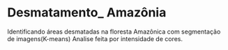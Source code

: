 # Desmatamento_ Amazônia
Identificando áreas desmatadas na floresta Amazônica com segmentação de imagens(K-means)
Analise feita por intensidade de cores. 

